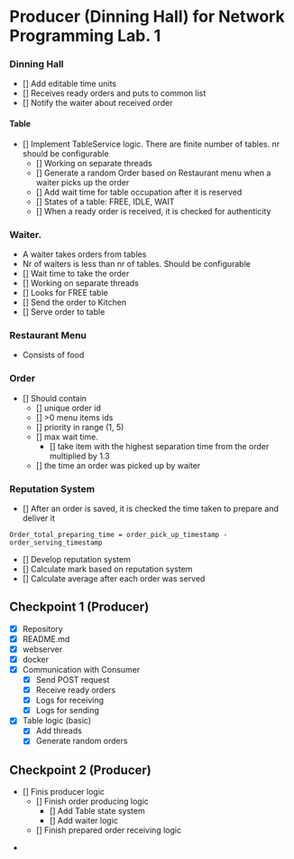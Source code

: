 # Producer (Dinning Hall) for Network Programming Lab. 1

### Dinning Hall
- [] Add editable time units
- [] Receives ready orders and puts to common list
- [] Notify the waiter about received order
#### Table
- [] Implement TableService logic. There are finite number of tables. nr should be configurable
  - [] Working on separate threads
  - [] Generate a random Order based on Restaurant menu when a waiter picks up the order
  - [] Add wait time for table occupation after it is reserved 
  - [] States of a table: FREE, IDLE, WAIT
  - [] When a ready order is received, it is checked for authenticity
### Waiter.
- A waiter takes orders from tables
- Nr of waiters is less than nr of tables. Should be configurable
- [] Wait time to take the order
- [] Working on separate threads
- [] Looks for FREE table
- [] Send the order to Kitchen
- [] Serve order to table
### Restaurant Menu
- Consists of food
### Order
- [] Should contain 
  - [] unique order id 
  - [] >0 menu items ids
  - [] priority in range (1, 5)
  - [] max wait time.
    - [] take item with the highest separation time from the order multiplied by 1.3
  - [] the time an order was picked up by waiter

### Reputation System
- [] After an order is saved, it is checked the time taken to prepare and deliver it
```
Order_total_preparing_time = order_pick_up_timestamp - order_serving_timestamp
```
- [] Develop reputation system
- [] Calculate mark based on reputation system
- [] Calculate average after each order was served 

## Checkpoint 1 (Producer)
- [x] Repository
- [x] README.md
- [x] webserver
- [x] docker
- [x] Communication with Consumer
  - [x] Send POST request
  - [x] Receive ready orders 
  - [x] Logs for receiving
  - [x] Logs for sending
- [x] Table logic (basic)
  - [x] Add threads
  - [x] Generate random orders

## Checkpoint 2 (Producer)
- [] Finis producer logic
  - [] Finish order producing logic
    - [] Add Table state system
    - [] Add waiter logic
  - [] Finish prepared order receiving logic


* 